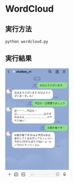 # WordCloud

## 実行方法

```
python wordcloud.py
```

## 実行結果

<img src="https://github.com/kaedefuto/GPT-2_Chatbot/blob/main/images/IMG_5630.jpg" alt="sample" width="40%" height="40%">
